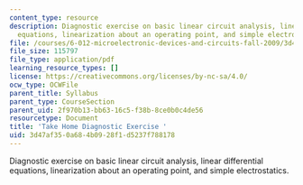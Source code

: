 ```yaml
---
content_type: resource
description: Diagnostic exercise on basic linear circuit analysis, linear differential
  equations, linearization about an operating point, and simple electrostatics.
file: /courses/6-012-microelectronic-devices-and-circuits-fall-2009/3d47af350a684b0928f1d5237f788178_MIT6_012F09_diagnostic.pdf
file_size: 115797
file_type: application/pdf
learning_resource_types: []
license: https://creativecommons.org/licenses/by-nc-sa/4.0/
ocw_type: OCWFile
parent_title: Syllabus
parent_type: CourseSection
parent_uid: 2f970b13-bb63-16c5-f38b-8ce0b0c4de56
resourcetype: Document
title: 'Take Home Diagnostic Exercise '
uid: 3d47af35-0a68-4b09-28f1-d5237f788178
---
```

Diagnostic exercise on basic linear circuit analysis, linear differential equations, linearization about an operating point, and simple electrostatics.
